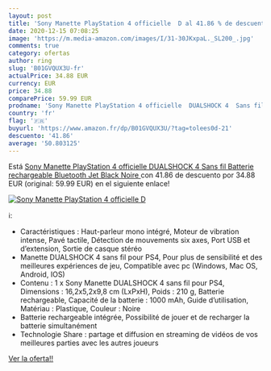 ```yaml
---
layout: post
title: 'Sony Manette PlayStation 4 officielle  D al 41.86 % de descuento'
date: 2020-12-15 07:08:25
image: 'https://m.media-amazon.com/images/I/31-30JKxpaL._SL200_.jpg'
comments: true
category: ofertas
author: ring
slug: 'B01GVQUX3U-fr'
actualPrice: 34.88 EUR
currency: EUR
price: 34.88
comparePrice: 59.99 EUR
prodname: 'Sony Manette PlayStation 4 officielle  DUALSHOCK 4  Sans fil  Batterie rechargeable  Bluetooth  Jet Black  Noire '
country: 'fr'
flag: '🇫🇷'
buyurl: 'https://www.amazon.fr/dp/B01GVQUX3U/?tag=tolees0d-21'
descuento: '41.86'
average: '50.803125'
---
```


Está [Sony Manette PlayStation 4 officielle  DUALSHOCK 4  Sans fil  Batterie rechargeable  Bluetooth  Jet Black  Noire ](https://www.amazon.fr/dp/B01GVQUX3U/?tag=tolees0d-21) con 41.86 de descuento por 34.88 EUR (original: 59.99 EUR) en el siguiente enlace!

[![Sony Manette PlayStation 4 officielle  D](https://m.media-amazon.com/images/I/31-30JKxpaL._SL200_.jpg)](https://www.amazon.fr/dp/B01GVQUX3U/?tag=tolees0d-21)

ℹ️:

- Caractéristiques : Haut-parleur mono intégré, Moteur de vibration intense, Pavé tactile, Détection de mouvements six axes, Port USB et d’extension, Sortie de casque stéréo
- Manette DUALSHOCK 4 sans fil pour PS4, Pour plus de sensibilité et des meilleures expériences de jeu, Compatible avec pc (Windows, Mac OS, Android, IOS)
- Contenu : 1 x Sony Manette DUALSHOCK 4 sans fil pour PS4, Dimensions : 16,2x5,2x9,8 cm (LxPxH), Poids : 210 g, Batterie rechargeable, Capacité de la batterie : 1000 mAh, Guide d’utilisation, Matériau : Plastique, Couleur : Noire
- Batterie rechargeable intégrée, Possibilité de jouer et de recharger la batterie simultanément
- Technologie Share : partage et diffusion en streaming de vidéos de vos meilleures parties avec les autres joueurs

[Ver la oferta!!](https://www.amazon.fr/dp/B01GVQUX3U/?tag=tolees0d-21)
